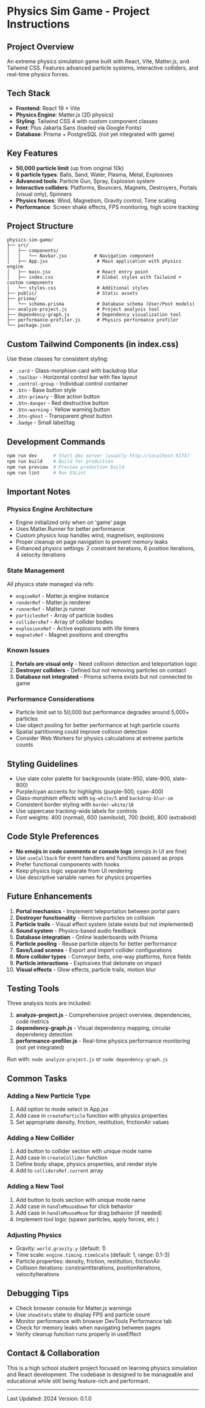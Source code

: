 # Physics Sim Game - Project Instructions

## Project Overview
An extreme physics simulation game built with React, Vite, Matter.js, and Tailwind CSS. Features advanced particle systems, interactive colliders, and real-time physics forces.

## Tech Stack
- **Frontend**: React 19 + Vite
- **Physics Engine**: Matter.js (2D physics)
- **Styling**: Tailwind CSS 4 with custom component classes
- **Font**: Plus Jakarta Sans (loaded via Google Fonts)
- **Database**: Prisma + PostgreSQL (not yet integrated with game)

## Key Features
- **50,000 particle limit** (up from original 10k)
- **6 particle types**: Balls, Sand, Water, Plasma, Metal, Explosives
- **Advanced tools**: Particle Gun, Spray, Explosion system
- **Interactive colliders**: Platforms, Bouncers, Magnets, Destroyers, Portals (visual only), Spinners
- **Physics forces**: Wind, Magnetism, Gravity control, Time scaling
- **Performance**: Screen shake effects, FPS monitoring, high score tracking

## Project Structure
```
physics-sim-game/
├── src/
│   ├── components/
│   │   └── Navbar.jsx          # Navigation component
│   ├── App.jsx                  # Main application with physics engine
│   ├── main.jsx                 # React entry point
│   ├── index.css                # Global styles with Tailwind + custom components
│   └── styles.css               # Additional styles
├── public/                      # Static assets
├── prisma/
│   └── schema.prisma            # Database schema (User/Post models)
├── analyze-project.js           # Project analysis tool
├── dependency-graph.js          # Dependency visualization tool
├── performance-profiler.js      # Physics performance profiler
└── package.json
```

## Custom Tailwind Components (in index.css)
Use these classes for consistent styling:
- `.card` - Glass-morphism card with backdrop blur
- `.toolbar` - Horizontal control bar with flex layout
- `.control-group` - Individual control container
- `.btn` - Base button style
- `.btn-primary` - Blue action button
- `.btn-danger` - Red destructive button
- `.btn-warning` - Yellow warning button
- `.btn-ghost` - Transparent ghost button
- `.badge` - Small label/tag

## Development Commands
```bash
npm run dev      # Start dev server (usually http://localhost:5173)
npm run build    # Build for production
npm run preview  # Preview production build
npm run lint     # Run ESLint
```

## Important Notes

### Physics Engine Architecture
- Engine initialized only when on 'game' page
- Uses Matter.Runner for better performance
- Custom physics loop handles wind, magnetism, explosions
- Proper cleanup on page navigation to prevent memory leaks
- Enhanced physics settings: 2 constraint iterations, 6 position iterations, 4 velocity iterations

### State Management
All physics state managed via refs:
- `engineRef` - Matter.js engine instance
- `renderRef` - Matter.js renderer
- `runnerRef` - Matter.js runner
- `particlesRef` - Array of particle bodies
- `collidersRef` - Array of collider bodies
- `explosionsRef` - Active explosions with life timers
- `magnetsRef` - Magnet positions and strengths

### Known Issues
1. **Portals are visual only** - Need collision detection and teleportation logic
2. **Destroyer colliders** - Defined but not removing particles on contact
3. **Database not integrated** - Prisma schema exists but not connected to game

### Performance Considerations
- Particle limit set to 50,000 but performance degrades around 5,000+ particles
- Use object pooling for better performance at high particle counts
- Spatial partitioning could improve collision detection
- Consider Web Workers for physics calculations at extreme particle counts

## Styling Guidelines
- Use slate color palette for backgrounds (slate-950, slate-900, slate-800)
- Purple/cyan accents for highlights (purple-500, cyan-400)
- Glass-morphism effects with `bg-white/5` and `backdrop-blur-sm`
- Consistent border styling with `border-white/10`
- Use uppercase tracking-wide labels for controls
- Font weights: 400 (normal), 600 (semibold), 700 (bold), 800 (extrabold)

## Code Style Preferences
- **No emojis in code comments or console logs** (emojis in UI are fine)
- Use `useCallback` for event handlers and functions passed as props
- Prefer functional components with hooks
- Keep physics logic separate from UI rendering
- Use descriptive variable names for physics properties

## Future Enhancements
1. **Portal mechanics** - Implement teleportation between portal pairs
2. **Destroyer functionality** - Remove particles on collision
3. **Particle trails** - Visual effect system (state exists but not implemented)
4. **Sound system** - Physics-based audio feedback
5. **Database integration** - Online leaderboards with Prisma
6. **Particle pooling** - Reuse particle objects for better performance
7. **Save/Load scenes** - Export and import collider configurations
8. **More collider types** - Conveyor belts, one-way platforms, force fields
9. **Particle interactions** - Explosives that detonate on impact
10. **Visual effects** - Glow effects, particle trails, motion blur

## Testing Tools
Three analysis tools are included:
1. **analyze-project.js** - Comprehensive project overview, dependencies, code metrics
2. **dependency-graph.js** - Visual dependency mapping, circular dependency detection
3. **performance-profiler.js** - Real-time physics performance monitoring (not yet integrated)

Run with: `node analyze-project.js` or `node dependency-graph.js`

## Common Tasks

### Adding a New Particle Type
1. Add option to mode select in App.jsx
2. Add case in `createParticle` function with physics properties
3. Set appropriate density, friction, restitution, frictionAir values

### Adding a New Collider
1. Add button to collider section with unique mode name
2. Add case in `createCollider` function
3. Define body shape, physics properties, and render style
4. Add to `collidersRef.current` array

### Adding a New Tool
1. Add button to tools section with unique mode name
2. Add case in `handleMouseDown` for click behavior
3. Add case in `handleMouseMove` for drag behavior (if needed)
4. Implement tool logic (spawn particles, apply forces, etc.)

### Adjusting Physics
- Gravity: `world.gravity.y` (default: 1)
- Time scale: `engine.timing.timeScale` (default: 1, range: 0.1-3)
- Particle properties: density, friction, restitution, frictionAir
- Collision iterations: constraintIterations, positionIterations, velocityIterations

## Debugging Tips
- Check browser console for Matter.js warnings
- Use `showStats` state to display FPS and particle count
- Monitor performance with browser DevTools Performance tab
- Check for memory leaks when navigating between pages
- Verify cleanup function runs properly in useEffect

## Contact & Collaboration
This is a high school student project focused on learning physics simulation and React development. The codebase is designed to be manageable and educational while still being feature-rich and performant.

---

Last Updated: 2024
Version: 0.1.0
